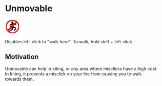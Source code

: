 # Unmovable
![icon](icon.png)

Disables left-click to "walk here". To walk, hold shift + left-click. 

## Motivation
Unmovable can help in kiting, or any area where misclicks have a high cost. In kiting, it prevents a misclick on your foe
from causing you to walk towards them. 
